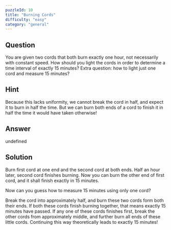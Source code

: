 ```yaml
---
puzzleId: 10
title: "Burning Cords"
difficulty: "easy"
category: "general"
---
```


## Question
You are given two cords that both burn exactly one hour, not necessarily with constant speed. How should you light the cords in order to determine a time interval of exactly 15 minutes? Extra question: how to light just one cord and measure 15 minutes?

## Hint
Because this lacks uniformity, we cannot break the cord in half, and expect it to burn in half the time. But we can burn both ends of a cord to finish it in half the time it would have taken otherwise!

## Answer
undefined

## Solution
Burn first cord at one end and the second cord at both ends. Half an hour later, second cord finishes burning. Now you can burn the other end of first cord, and it shall finish exactly in 15 minutes.
 
Now can you guess how to measure 15 minutes using only one cord?





Break the cord into approximately half, and burn these two cords form both their ends. If both these cords finish burning together, that means exactly 15 minutes have passed. If any one of these cords finishes first, break the other cords from approximately middle, and further burn all ends of these little cords. Continuing this way theoretically leads to exactly 15 minutes!
